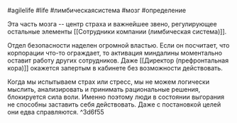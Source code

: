 #agilelife #life #лимбическаясистема #мозг #определение 

Эта часть мозга -- центр страха и важнейшее звено, регулирующее остальные элементы [[Сотрудники компании (лимбическая система)]].

Отдел безопасности наделен огромной властью. Если он посчитает, что корпорации что-то ограждает, то активация миндалины моментально оставит работу других сотрудников. Даже [[Директор (префронтальная кора)]] окажется запертым в кабинете без возможности действовать.

Когда мы испытываем страх или стресс, мы не можем логически мыслить, анализировать и принимать рациональные решения, блокируется сила воли. Именно поэтому люди в состоянии выгорания не способны заставить себя действовать. Даже с постановкой целей они едва справляются.  ^3d6f55